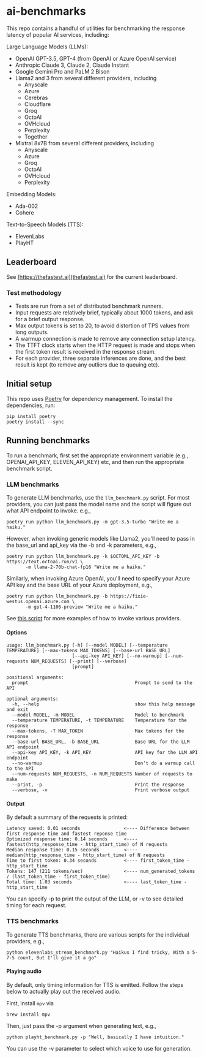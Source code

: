 # ai-benchmarks

This repo contains a handful of utilities for benchmarking the response latency of popular AI services, including:

Large Language Models (LLMs):

- OpenAI GPT-3.5, GPT-4 (from OpenAI or Azure OpenAI service)
- Anthropic Claude 3, Claude 2, Claude Instant
- Google Gemini Pro and PaLM 2 Bison
- Llama2 and 3 from several different providers, including
  - Anyscale
  - Azure
  - Cerebras
  - Cloudflare
  - Groq
  - OctoAI
  - OVHcloud
  - Perplexity
  - Together
- Mixtral 8x7B from several different providers, including
  - Anyscale
  - Azure
  - Groq
  - OctoAI
  - OVHcloud
  - Perplexity

Embedding Models:

- Ada-002
- Cohere

Text-to-Speech Models (TTS):

- ElevenLabs
- PlayHT

## Leaderboard

See [https://thefastest.ai](thefastest.ai) for the current leaderboard.

### Test methodology

- Tests are run from a set of distributed benchmark runners.
- Input requests are relatively brief, typically about 1000 tokens, and ask for a brief output response.
- Max output tokens is set to 20, to avoid distortion of TPS values from long outputs.
- A warmup connection is made to remove any connection setup latency.
- The TTFT clock starts when the HTTP request is made and stops when the first token result is received in the response stream.
- For each provider, three separate inferences are done, and the best result is kept (to remove any outliers due to queuing etc).

## Initial setup

This repo uses [Poetry](https://python-poetry.org/) for dependency management. To install the dependencies, run:

```
pip install poetry
poetry install --sync
```

## Running benchmarks

To run a benchmark, first set the appropriate environment variable (e.g., OPENAI_API_KEY, ELEVEN_API_KEY) etc, and then run
the appropriate benchmark script.

### LLM benchmarks

To generate LLM benchmarks, use the `llm_benchmark.py` script. For most providers, you can just pass the model name and the script will figure out what API endpoint to invoke. e.g.,

```
poetry run python llm_benchmark.py -m gpt-3.5-turbo "Write me a haiku."
```

However, when invoking generic models like Llama2, you'll need to pass in the base_url and api_key via the -b and -k parameters, e.g.,

```
poetry run python llm_benchmark.py -k $OCTOML_API_KEY -b https://text.octoai.run/v1 \
       -m llama-2-70b-chat-fp16 "Write me a haiku."
```

Similarly, when invoking Azure OpenAI, you'll need to specify your Azure API key and the base URL of your Azure deployment, e.g.,

```
poetry run python llm_benchmark.py -b https://fixie-westus.openai.azure.com \
       -m gpt-4-1106-preview "Write me a haiku."
```

See [this script](https://github.com/fixie-ai/ai-benchmarks/blob/main/llm_benchmark_suite.sh) for more examples of how to invoke various providers.

#### Options

```
usage: llm_benchmark.py [-h] [--model MODEL] [--temperature TEMPERATURE] [--max-tokens MAX_TOKENS] [--base-url BASE_URL]
                        [--api-key API_KEY] [--no-warmup] [--num-requests NUM_REQUESTS] [--print] [--verbose]
                        [prompt]

positional arguments:
  prompt                                       Prompt to send to the API

optional arguments:
  -h, --help                                   show this help message and exit
  --model MODEL, -m MODEL                      Model to benchmark
  --temperature TEMPERATURE, -t TEMPERATURE    Temperature for the response
  --max-tokens, -T MAX_TOKEN                   Max tokens for the response
  --base-url BASE_URL, -b BASE_URL             Base URL for the LLM API endpoint
  --api-key API_KEY, -k API_KEY                API key for the LLM API endpoint
  --no-warmup                                  Don't do a warmup call to the API
  --num-requests NUM_REQUESTS, -n NUM_REQUESTS Number of requests to make
  --print, -p                                  Print the response
  --verbose, -v                                Print verbose output
```

#### Output

By default a summary of the requests is printed:

```
Latency saved: 0.01 seconds                <---- Difference between first response time and fastest reponse time
Optimized response time: 0.14 seconds      <---- fastest(http_response_time - http_start_time) of N requests
Median response time: 0.15 seconds         <---- median(http_response_time - http_start_time) of N requests
Time to first token: 0.34 seconds          <---- first_token_time - http_start_time
Tokens: 147 (211 tokens/sec)               <---- num_generated_tokens / (last_token_time - first_token_time)
Total time: 1.03 seconds                   <---- last_token_time - http_start_time
```

You can specify -p to print the output of the LLM, or -v to see detailed timing for each request.

### TTS benchmarks

To generate TTS benchmarks, there are various scripts for the individual providers, e.g.,

```
python elevenlabs_stream_benchmark.py "Haikus I find tricky, With a 5-7-5 count, But I'll give it a go"
```

#### Playing audio

By default, only timing information for TTS is emitted. Follow the steps below to actually play out the received audio.

First, install `mpv` via

```
brew install mpv
```

Then, just pass the -p argument when generating text, e.g.,

```
python playht_benchmark.py -p "Well, basically I have intuition."
```

You can use the -v parameter to select which voice to use for generation.
